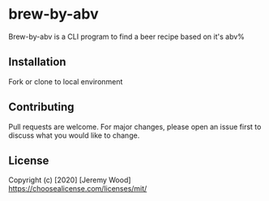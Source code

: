 # brew-by-abv

Brew-by-abv is a CLI program to find a beer recipe based on it's abv%

## Installation
Fork or clone to local environment

## Contributing
Pull requests are welcome. For major changes, please open an issue first to discuss what you would like to change.

## License
Copyright (c) [2020] [Jeremy Wood]
https://choosealicense.com/licenses/mit/
